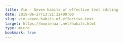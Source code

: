 ```yaml
---
title: Vim - Seven habits of effective text editing
date: 2019-06-27T13:21:32+00:00
slug: vim-seven-habits-of-effective-text
target: https://moolenaar.net/habits.html
type: micro
bookmark: true
---
```

